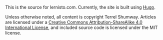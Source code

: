 This is the source for lernisto.com.  Currently, the site is built using [Hugo](http://gohugo.io/).


Unless otherwise noted, all content is copyright Terrel Shumway. Articles are licensed under
a [Creative Commons Attribution-ShareAlike 4.0 International License](http://creativecommons.org/licenses/by-sa/4.0/), and included source code is licensed under the MIT license.


